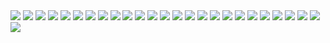 <img src="https://github.com/chaajae/Fundable/assets/137244332/6bc49851-5a48-499d-8a7f-2826d2f6b57e">
<img src="https://github.com/chaajae/Fundable/assets/137244332/3bfadbd8-81b0-4322-b760-cf6f3fffc5d1">
<img src="https://github.com/chaajae/Fundable/assets/137244332/694c478c-863d-45cf-b14a-7e225d376db3">
<img src="https://github.com/chaajae/Fundable/assets/137244332/af125be1-3b92-4dc6-8e56-90884d2b1bbb">
<img src="https://github.com/chaajae/Fundable/assets/137244332/20ea0f1b-38a7-4602-bb02-eae67aad8958">
<img src="https://github.com/chaajae/Fundable/assets/137244332/143e5027-606a-48f7-9fbd-3db79401c031">
<img src="https://github.com/chaajae/Fundable/assets/137244332/568eabcf-0133-4335-9bd8-c4bbe093759d">
<img src="https://github.com/chaajae/Fundable/assets/137244332/e54e7164-6439-45df-8379-c9dde99038de">
<img src="https://github.com/chaajae/Fundable/assets/137244332/cfcdb5fa-b821-494f-b46f-f7da10d15ca2">
<img src="https://github.com/chaajae/Fundable/assets/137244332/a7677773-c242-45b9-ab7e-4176f0941de2">
<img src="https://github.com/chaajae/Fundable/assets/137244332/aed8b6c9-fe51-46e0-ba1a-c4037b260779">
<img src="https://github.com/chaajae/Fundable/assets/137244332/03cc8588-8dce-4fdd-9e78-d4bc5239f26c">
<img src="https://github.com/chaajae/Fundable/assets/137244332/2c877a29-e776-4e5e-aaf7-2768b02f9889">
<img src="https://github.com/chaajae/Fundable/assets/137244332/094aabdf-ad31-480a-9036-48fae16d83a9">
<img src="https://github.com/chaajae/Fundable/assets/137244332/f8379eb5-9b09-42f9-b17d-5692cf366afd">
<img src="https://github.com/chaajae/Fundable/assets/137244332/4fc7033b-b6a9-4b1a-b614-69c6653b4071">
<img src="https://github.com/chaajae/Fundable/assets/137244332/a89de42e-5ca5-4f60-8e14-fe8fa8255ec8">
<img src="https://github.com/chaajae/Fundable/assets/137244332/f2b7d917-9a9f-43ee-8533-d8a56f8ce09e">
<img src="https://github.com/chaajae/Fundable/assets/137244332/3789cb58-695b-4a26-8707-aeb68595989e">
<img src="https://github.com/chaajae/Fundable/assets/137244332/1d9daa67-0528-4ec5-ae26-d8b516cf1f1f">
<img src="https://github.com/chaajae/Fundable/assets/137244332/0383a485-62f5-46d3-8bda-a3845848738e">
<img src="https://github.com/chaajae/Fundable/assets/137244332/be1e118c-13cb-42fb-8cfe-90c1957beae2">
<img src="https://github.com/chaajae/Fundable/assets/137244332/d184732d-499d-4b61-bfa5-68ac6979f7e4">
<img src="https://github.com/chaajae/Fundable/assets/137244332/5e41b0e0-0f94-4752-b5df-6188146ce736">
<img src="https://github.com/chaajae/Fundable/assets/137244332/a6137350-8d90-41e7-b278-1d65e2da433c">
<img src="https://github.com/chaajae/Fundable/assets/137244332/ed8d50d5-0fd8-4920-a595-c80e71dbad2e">
